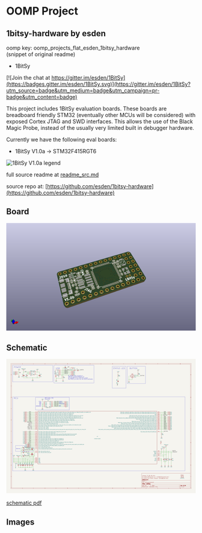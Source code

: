 # OOMP Project  
## 1bitsy-hardware  by esden  
  
oomp key: oomp_projects_flat_esden_1bitsy_hardware  
(snippet of original readme)  
  
- 1BitSy  
  
[![Join the chat at https://gitter.im/esden/1BitSy](https://badges.gitter.im/esden/1BitSy.svg)](https://gitter.im/esden/1BitSy?utm_source=badge&utm_medium=badge&utm_campaign=pr-badge&utm_content=badge)  
  
This project includes 1BitSy evaluation boards. These boards are breadboard friendly STM32 (eventually other MCUs will be considered) with exposed Cortex JTAG and SWD interfaces. This allows the use of the Black Magic Probe, instead of the usually very limited built in debugger hardware.  
  
Currently we have the following eval boards:  
  
* 1BitSy V1.0a -> STM32F415RGT6  
  
![1BitSy V1.0a legend](/doc/1bitsy_v1_0_legend.png)  
  
  full source readme at [readme_src.md](readme_src.md)  
  
source repo at: [https://github.com/esden/1bitsy-hardware](https://github.com/esden/1bitsy-hardware)  
## Board  
  
[![working_3d.png](working_3d_600.png)](working_3d.png)  
## Schematic  
  
[![working_schematic.png](working_schematic_600.png)](working_schematic.png)  
  
[schematic pdf](working_schematic.pdf)  
## Images  

